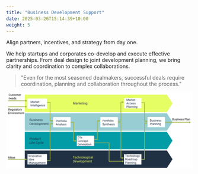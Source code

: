 ```yaml
---
title: "Business Development Support"
date: 2025-03-26T15:14:39+10:00
weight: 5
---
```


Align partners, incentives, and strategy from day one.

We help startups and corporates co-develop and execute effective partnerships. From deal design to joint development planning, we bring clarity and coordination to complex collaborations.

> "Even for the most seasoned dealmakers, successful deals require coordination, planning and collaboration throughout the process."

![](/images/illustrations/business-dev-cycle.svg)

<!--more-->
